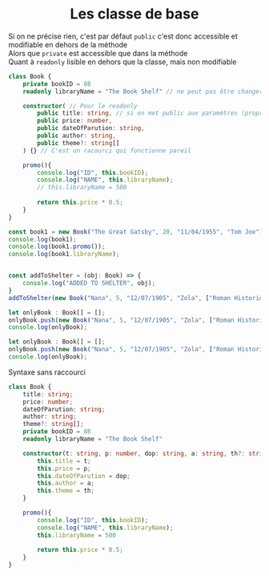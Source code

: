 <div align="center"><h1><b>Les classe de base</b></h1></div>

Si on ne précise rien, c'est par défaut `public` c'est donc accessible et modifiable en dehors de la méthode  
Alors que `private` est accessible que dans la méthode  
Quant à `readonly` lisible en dehors que la classe, mais non modifiable

```ts
class Book {
    private bookID = 88
    readonly libraryName = "The Book Shelf" // ne peut pas être changer

    constructor( // Pour le readonly
        public title: string, // si on met public aux paramètres (propriété et définir les types) de la fonction constructeur
        public price: number,
        public dateOfParution: string,
        public author: string,
        public theme?: string[]
    ) {} // C'est un racourci qui fonctionne pareil

    promo(){
        console.log("ID", this.bookID);
        console.log("NAME", this.libraryName);
        // this.libraryName = 500
        
        return this.price * 0.5;
    }
}

const book1 = new Book("The Great Gatsby", 20, "11/04/1955", "Tom Joe");
console.log(book1);
console.log(book1.promo());
console.log(book1.libraryName);


const addToShelter = (obj: Book) => {
    console.log("ADDED TO SHELTER", obj);
}
addToShelter(new Book("Nana", 5, "12/07/1905", "Zola", ["Roman Historique", "Roman"]))

let onlyBook : Book[] = [];
onlyBook.push(new Book("Nana", 5, "12/07/1905", "Zola", ["Roman Historique", "Roman"]))
console.log(onlyBook);

let onlyBook : Book[] = [];
onlyBook.push(new Book("Nana", 5, "12/07/1905", "Zola", ["Roman Historique", "Roman"]))
console.log(onlyBook);
```

Syntaxe sans raccourci
```ts
class Book {
    title: string;
    price: number;
    dateOfParution: string;
    author: string;
    theme?: string[];
    private bookID = 88
    readonly libraryName = "The Book Shelf"

    constructor(t: string, p: number, dop: string, a: string, th?: string[]) {
        this.title = t;
        this.price = p;
        this.dateOfParution = dop;
        this.author = a;
        this.theme = th;
    }

    promo(){
        console.log("ID", this.bookID);
        console.log("NAME", this.libraryName);
        this.libraryName = 500
        
        return this.price * 0.5;
    }
}
```
